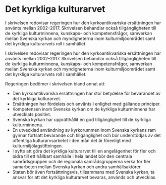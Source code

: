 # Det kyrkliga kulturarvet

I skrivelsen redovisar regeringen hur den kyrkoantikvariska ersättningen har använts mellan 2002–2017. Skrivelsen behandlar också tillgängligheten till de kyrkliga kulturminnena, kunskaps- och kompetensfrågor, samverkan mellan Svenska kyrkan och myndigheterna inom kulturmiljöområdet samt det kyrkliga kulturarvets roll i samhället.

I skrivelsen redovisar regeringen hur den kyrkoantikvariska ersättningen har använts mellan 2002–2017. Skrivelsen behandlar också tillgängligheten till de kyrkliga kulturminnena, kunskaps- och kompetensfrågor, samverkan mellan Svenska kyrkan och myndigheterna inom kulturmiljöområdet samt det kyrkliga kulturarvets roll i samhället.

Regeringen bedömer i skrivelsen bland annat att:

* Den kyrkoantikvariska ersättningen har stor betydelse för bevarandet av det kyrkliga kulturarvet.
* Ersättningen har fördelats och använts i enlighet med gällande principer.
* Kompetensen inom Svenska kyrkan om de kyrkliga kulturminnena har utvecklats positivt.
* Svenska kyrkan har upprätthållit en god tillgänglighet till de kyrkliga kulturminnena.
* En utvecklad användning av kyrkorummen inom Svenska kyrkans ram gynnar fortsatt bevarande och tillgänglighet och bör understödjas av det offentliga kulturarvsarbetet i den mån det är förenligt med kulturmiljölagstiftningen.
* I syfte att göra det kyrkliga kulturarvet till en angelägenhet för fler och bidra till ett hållbart samhälle i hela landet bör den centrala samrådsgruppen och de regionala samrådsgrupperna verka för fler samarbeten mellan Svenska kyrkan och andra samhällsaktörer.
* Staten bör även fortsättningsvis, tillsammans med Svenska kyrkan, ta ansvar för att det kyrkliga kulturarvet bevaras, används och utvecklas.
